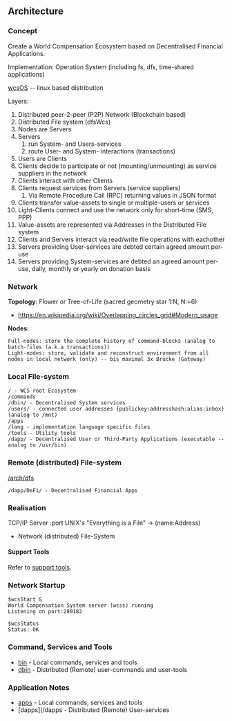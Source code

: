 ## Architecture

### Concept

Create a World Compensation Ecosystem based on Decentralised Financial Applications.

Implementation: Operation System (including fs, dfs, time-shared applications)

[wcsOS](http://wikipedia.com/wiki/wcsOS) -- linux based distribution

Layers:
1. Distributed peer-2-peer (P2P) Network (Blockchain based)
1. Distributed File system (dfsWcs)
1. Nodes are Servers
1. Servers
   1. run System- and Users-services
   1. route User- and System- interactions (transactions)
1. Users are Clients
1. Clients decide to participate or not (mounting/unmounting) as service suppliers in the network
1. Clients interact with other Clients
1. Clients request services from Servers (service suppliers)
   1. Via Remote Procedure Call (RPC) returning values in JSON format
1. Clients transfer value-assets to single or multiple-users or services
1. Light-Clients connect and use the network only for short-time (SMS, PPP)
1. Value-assets are represented via Addresses in the Distributed File system
1. Clients and Servers interact via read/write file operations with eachother
1. Servers providing User-services are debted certain agreed amount per-use
1. Servers providing System-services are debted an agreed amount per-use, daily, monthly or yearly on donation basis


### Network

__Topology__: Flower or Tree-of-Life (sacred geometry star 1:N, N:=6)
* https://en.wikipedia.org/wiki/Overlapping_circles_grid#Modern_usage

__Nodes__:

```
Full-nodes: store the complete history of command-blocks (analog to batch-files (a.k.a transactions))
Light-nodes: store, validate and reconstruct environment from all nodes in local network (only) -- bis maximal 3x Brücke (Gateway)
```
### Local File-system

```
/ - WCS root Ecosystem
/commands
/dbin/ - Decentralised System services
/users/ - connected user addresses {publickey:addresshash:alias:inbox} (analog to /mnt)
/apps
/lang - implementation language specific files
/tools - Utility tools
/dapp/ - Decentralised User or Third-Party Applications (executable -- analog to /usr/bin)
```

### Remote (distributed) File-system

[/arch/dfs](dfs)

```
/dapp/DeFi/ - Decentralised Financial Apps
```

### Realisation

TCP/IP Server
 :port
UNIX's "Everything is a File" -> (name:Address)
 - Network (distributed) File-System

#### Support Tools
Refer to [support tools](/tools/).

### Network Startup

```
$wcsStart &
World Compensation System server (wcss) running
Listening on port:280182

$wcsStatus
Status: OK
```

### Command, Services and Tools

- [bin](/bin) - Local commands, services and tools
- [dbin](/dbin) - Distributed (Remote) user-commands and user-tools

### Application Notes

- [apps](/apps) - Local commands, services and tools
- [dapps](/dapps - Distributed (Remote) User-services
